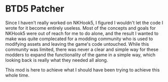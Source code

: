 # BTD5 Patcher
Since I haven't really worked on NKHook5, I figured I wouldn't let the code I wrote for it become entirely useless. Most of the concepts and goals for NKHook5 were out of reach for me to do alone, and the result I wanted to make was quite complecated for a modding community who is used to modifying assets and leaving the game's code untouched. While this community was limited, there was never a clear and simple way for these modders to expand the functionality of the game in a simple way, which looking back is really what they needed all along.

This mod is here to achieve what I should have been trying to achieve this whole time.
